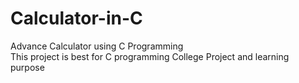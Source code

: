 # Calculator-in-C
Advance Calculator using C Programming <br>
This project is best for C programming College Project and learning purpose
